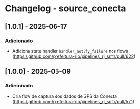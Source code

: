 # Changelog - source_conecta

## [1.0.1] - 2025-06-17

### Adicionado

- Adiciona state handler `handler_notify_failure` nos flows (https://github.com/prefeitura-rio/pipelines_rj_smtr/pull/622)

## [1.0.0] - 2025-05-09

### Adicionado

- Cria flow de captura dos dados de GPS da Conecta (https://github.com/prefeitura-rio/pipelines_rj_smtr/pull/571)